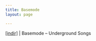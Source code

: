 ```yaml
---
title: Basemode
layout: page

---
```

<a href="https://cloud.mail.ru/public/0a91a2d9025f/Basemode" target="_blank">[indir]</a> | Basemode &#8211; Underground Songs